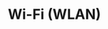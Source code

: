 ---
self: "ethernet"
title: "Wi-Fi (WLAN)"
description: "Use your Wi-Fi network to connect to the internet"
---